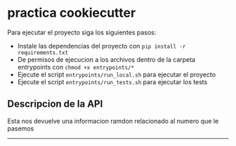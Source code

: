 # practica cookiecutter

Para ejecutar el proyecto siga los siguientes pasos:

- Instale las dependencias del proyecto con `pip install -r requirements.txt`
- De permisos de ejecucion a los archivos dentro de la carpeta entrypoints con `chmod +x entrypoints/*`
- Ejecute el script `entrypoints/run_local.sh` para ejecutar el proyecto
- Ejecute el script `entrypoints/run_tests.sh` para ejecutar los tests

## Descripcion de la API

Esta nos devuelve una informacion ramdon relacionado al numero que le pasemos

---




